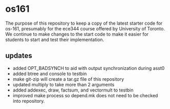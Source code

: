 os161
=====

The purpose of this repository to keep a copy of the latest starter code for 
os-161, presumably for the ece344 course offered by University of Toronto. We 
continue to make changes to the start code to make it easier for students to
start and test their implementation.

updates
-------

* added OPT_BADSYNCH to aid with output synchronization during asst0
* added btree and console to testbin
* make git-zip will create a tar.gz file of this repository
* updated multiply to take more than 2 arguments
* added addexec, draw, factsum, and vectormult to testbin
* improved make process so depend.mk does not need to be checked into repository.

